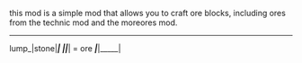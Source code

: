 this mod is a simple mod that allows you to craft ore blocks, including ores from the technic mod and the moreores mod.

__________________
lump_|stone|_____|
_____|_____|_____| = ore
_____|_____|_____|
